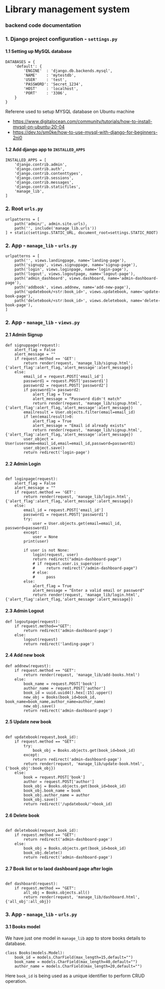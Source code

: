 # Library management system
### backend code documentation

### 1. Django project configuration - `settings.py`
#### 1.1 Setting up MySQL database
```
DATABASES = {
    'default': {
        'ENGINE'  : 'django.db.backends.mysql', 
        'NAME'    : 'mytestdb',                  
        'USER'    : 'test',                    
        'PASSWORD': 'Secret_1234',              
        'HOST'    : 'localhost',                
        'PORT'    : '3306',
    }
}
```
Referene used to setup MYSQL database on Ubuntu machine
- https://www.digitalocean.com/community/tutorials/how-to-install-mysql-on-ubuntu-20-04
- https://dev.to/sm0ke/how-to-use-mysql-with-django-for-beginners-2ni0

#### 1.2 Add django app to `INSTALLED_APPS`
```
INSTALLED_APPS = [
    'django.contrib.admin',
    'django.contrib.auth',
    'django.contrib.contenttypes',
    'django.contrib.sessions',
    'django.contrib.messages',
    'django.contrib.staticfiles',
    'manage_lib',
]
```
### 2. Root `urls.py`
```
urlpatterns = [
    path('admin/', admin.site.urls),
    path('', include('manage_lib.urls'))
] + static(settings.STATIC_URL, document_root=settings.STATIC_ROOT)
```
### 2. App - `manage_lib` - `urls.py`
```
urlpatterns = [
    path('', views.landingpage, name='landing-page'),
    path('signupp', views.signuppage, name='signup-page'),
    path('login', views.loginpage, name='login-page'),
    path('logout', views.logoutpage, name='logout-page'),
    path('admin_dashboard', views.dashboard, name='admin-dashboard-page'),
    path('addbook', views.addnew, name='add-new-page'),
    path('updatebook/<str:book_id>', views.updatebook, name='update-book-page'),
    path('deletebook/<str:book_id>', views.deletebook, name='delete-book-page'),
]
```
### 2. App - `manage_lib` - `views.py`
#### 2.1 Admin Signup
```
def signuppage(request):
    alert_flag = False
    alert_message = ""
    if request.method == 'GET':
        return render(request, 'manage_lib/signup.html',{'alert_flag':alert_flag,'alert_message':alert_message})
    else:
        email_id = request.POST['email_id']
        password1 = request.POST['password1']
        password2 = request.POST['password2']
        if password1!= password2:
            alert_flag = True
            alert_message = "Password didn't match"
            return render(request, 'manage_lib/signup.html',{'alert_flag':alert_flag,'alert_message':alert_message})
        emailresult = User.objects.filter(email=email_id)
        if len(emailresult)>0:
            alert_flag = True
            alert_message = "Email id already exists"
            return render(request, 'manage_lib/signup.html',{'alert_flag':alert_flag,'alert_message':alert_message})
        user_object = User(username=email_id,email=email_id,password=password1)
        user_object.save()
        return redirect('login-page')
```
#### 2.2 Admin Login
```

def loginpage(request):
    alert_flag = False
    alert_message = ""
    if request.method == 'GET':
        return render(request, 'manage_lib/login.html',{'alert_flag':alert_flag,'alert_message':alert_message})
    else:
        email_id = request.POST['email_id']
        password1 = request.POST['password1']
        try:
            user = User.objects.get(email=email_id, password=password1)
        except:
            user = None
        print(user)

        if user is not None:
            login(request, user)
            return redirect("admin-dashboard-page")
            # if request.user.is_superuser:
            #     return redirect("/admin-dashboard-page")
            # else:
            #     pass
        else:
            alert_flag = True
            alert_message = "Enter a valid email or password"
            return render(request, 'manage_lib/login.html',{'alert_flag':alert_flag,'alert_message':alert_message})
```
#### 2.3 Admin Logout
```
def logoutpage(request):
    if request.method=="GET":
        return redirect('admin-dashboard-page')
    else:
        logout(request)
        return redirect('landing-page')
```
#### 2.4 Add new book
```
def addnew(request):
    if request.method == "GET":
        return render(request, 'manage_lib/add-books.html')
    else:
        book_name = request.POST['book']
        author_name = request.POST['author']
        book_id = uuid.uuid4().hex[:15].upper()
        new_obj = Books(book_id=book_id, book_name=book_name,author_name=author_name)
        new_obj.save()
        return redirect('admin-dashboard-page')
```
#### 2.5 Update new book
```

def updatebook(request,book_id):
    if request.method == "GET":
        try:
            book_obj = Books.objects.get(book_id=book_id)
        except:
            return redirect('admin-dashboard-page')
        return render(request, 'manage_lib/update-book.html',{'book_obj':book_obj})
    else:
        book = request.POST['book']
        author = request.POST['author']
        book_obj = Books.objects.get(book_id=book_id)
        book_obj.book_name = book
        book_obj.author_name = author
        book_obj.save()
        return redirect('/updatebook/'+book_id)
```
#### 2.6 Delete book
```

def deletebook(request,book_id):
    if request.method == "GET":
        return redirect('admin-dashboard-page')
    else:
        book_obj = Books.objects.get(book_id=book_id)
        book_obj.delete()
        return redirect('admin-dashboard-page')
```
#### 2.7 Book list or to laod dashboard page after login
```

def dashboard(request):
    if request.method == "GET":
        all_obj = Books.objects.all()
        return render(request, 'manage_lib/dashboard.html',{'all_obj':all_obj})
```
### 3. App - `manage_lib` - `urls.py`
#### 3.1 Books model
We have just one model in `manage_lib` app to store books details to database.
```
class Books(models.Model):
    book_id = models.CharField(max_length=15,default="")
    book_name = models.CharField(max_length=40,default="")
    author_name = models.CharField(max_length=20,default="")
```
Here `book_id` is being used as a unique identifier to perform CRUD operation.
